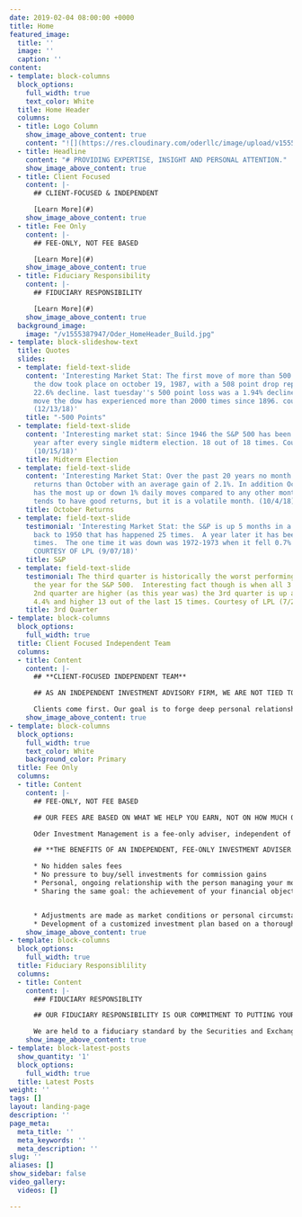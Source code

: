 ```yaml
---
date: 2019-02-04 08:00:00 +0000
title: Home
featured_image:
  title: ''
  image: ''
  caption: ''
content:
- template: block-columns
  block_options:
    full_width: true
    text_color: White
  title: Home Header
  columns:
  - title: Logo Column
    show_image_above_content: true
    content: "![](https://res.cloudinary.com/oderllc/image/upload/v1555433520/oderllc_logo.svg)"
  - title: Headline
    content: "# PROVIDING EXPERTISE, INSIGHT AND PERSONAL ATTENTION."
    show_image_above_content: true
  - title: Client Focused
    content: |-
      ## CLIENT-FOCUSED & INDEPENDENT

      [Learn More](#)
    show_image_above_content: true
  - title: Fee Only
    content: |-
      ## FEE-ONLY, NOT FEE BASED

      [Learn More](#)
    show_image_above_content: true
  - title: Fiduciary Responsibility
    content: |-
      ## FIDUCIARY RESPONSIBILITY

      [Learn More](#)
    show_image_above_content: true
  background_image:
    image: "/v1555387947/Oder_HomeHeader_Build.jpg"
- template: block-slideshow-text
  title: Quotes
  slides:
  - template: field-text-slide
    content: 'Interesting Market Stat: The first move of more than 500 points for
      the dow took place on october 19, 1987, with a 508 point drop representing a
      22.6% decline. last tuesday''s 500 point loss was a 1.94% decline, a percentage
      move the dow has experienced more than 2000 times since 1896. courtesy of LPL
      (12/13/18)'
    title: "-500 Points"
  - template: field-text-slide
    content: 'Interesting market stat: Since 1946 the S&P 500 has been higher one
      year after every single midterm election. 18 out of 18 times. Courtesy of LPL
      (10/15/18)'
    title: Midterm Election
  - template: field-text-slide
    content: 'Interesting Market Stat: Over the past 20 years no month has stronger
      returns than October with an average gain of 2.1%. In addition October also
      has the most up or down 1% daily moves compared to any other month. October
      tends to have good returns, but it is a volatile month. (10/4/18)'
    title: October Returns
  - template: field-text-slide
    testimonial: 'Interesting Market Stat: the S&P is up 5 months in a row.  Going
      back to 1950 that has happened 25 times.  A year later it has been higher 24
      times.  The one time it was down was 1972-1973 when it fell 0.7% one year later.
      COURTESY OF LPL (9/07/18)'
    title: S&P
  - template: field-text-slide
    testimonial: The third quarter is historically the worst performing quarter of
      the year for the S&P 500.  Interesting fact though is when all 3 months in the
      2nd quarter are higher (as this year was) the 3rd quarter is up an average of
      4.4% and higher 13 out of the last 15 times. Courtesy of LPL (7/24/18)
    title: 3rd Quarter
- template: block-columns
  block_options:
    full_width: true
  title: Client Focused Independent Team
  columns:
  - title: Content
    content: |-
      ## **CLIENT-FOCUSED INDEPENDENT TEAM**

      ## AS AN INDEPENDENT INVESTMENT ADVISORY FIRM, WE ARE NOT TIED TO ANY TYPE OF INVESTMENT PRODUCT AND HAVE THE FREEDOM TO CHOOSE FROM A WIDE RANGE OF INVESTMENT OPTIONS TO HELP SIMPLIFY OUR CLIENT’S FINANCIAL LIVES.

      Clients come first. Our goal is to forge deep personal relationships with our clients to best understand their financial needs. We offer a simple and transparent fee structure, create personalized investment plans and don’t use “model portfolios”. Every family has a unique financial situation, so they deserve a plan designed specifically for them.
    show_image_above_content: true
- template: block-columns
  block_options:
    full_width: true
    text_color: White
    background_color: Primary
  title: Fee Only
  columns:
  - title: Content
    content: |-
      ## FEE-ONLY, NOT FEE BASED

      ## OUR FEES ARE BASED ON WHAT WE HELP YOU EARN, NOT ON HOW MUCH OR WHAT PRODUCTS WE CAN SELL YOU.

      Oder Investment Management is a fee-only adviser, independent of Wall Street influences. We are not paid commissions and we don’t have to trade your account to generate income. Since our fees are based on a percentage of assets under management, we’re clearly aligned with your interests. We are compensated more when your portfolio grows and you achieve your financial objectives.

      ## **THE BENEFITS OF AN INDEPENDENT, FEE-ONLY INVESTMENT ADVISER ARE CLEAR:**

      * No hidden sales fees
      * No pressure to buy/sell investments for commission gains
      * Personal, ongoing relationship with the person managing your money
      * Sharing the same goal: the achievement of your financial objectives


      * Adjustments are made as market conditions or personal circumstances warrant
      * Development of a customized investment plan based on a thorough needs assessment and then tailored to your risk tolerance, current needs and long-term financial goals
    show_image_above_content: true
- template: block-columns
  block_options:
    full_width: true
  title: Fiduciary Responsiblility
  columns:
  - title: Content
    content: |-
      ### FIDUCIARY RESPONSIBLITY

      ## OUR FIDUCIARY RESPONSIBILITY IS OUR COMMITMENT TO PUTTING YOUR NEEDS ABOVE ALL ELSE.

      We are held to a fiduciary standard by the Securities and Exchange Commission to always work in the best interest of our clients and to avoid conflicts of interests. One would think this would be the industry standard, but it is not. There is a “suitability standard” in place for some advisers where they only must have adequate reason to believe a recommendation fits for a client’s financial situation. An adviser held to this standard can steer you into products that pay him or her a commission if it’s considered suitable for you. At Oder Investment Management we provide independent investment advice to our clients and are compensated on a fee only basis and not on a commission basis.
    show_image_above_content: true
- template: block-latest-posts
  show_quantity: '1'
  block_options:
    full_width: true
  title: Latest Posts
weight: ''
tags: []
layout: landing-page
description: ''
page_meta:
  meta_title: ''
  meta_keywords: ''
  meta_description: ''
slug: ''
aliases: []
show_sidebar: false
video_gallery:
  videos: []

---
```

